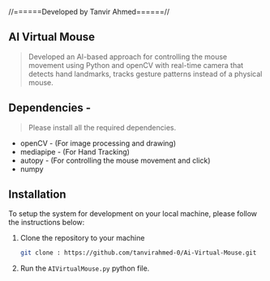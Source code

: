 //======Developed by Tanvir Ahmed======//

## AI Virtual Mouse

> Developed an AI-based approach for controlling the mouse movement using Python and openCV with real-time camera that detects hand landmarks, tracks gesture patterns instead of a physical mouse.

## Dependencies -

> Please install all the required dependencies.

- openCV - (For image processing and drawing)
- mediapipe - (For Hand Tracking)
- autopy - (For controlling the mouse movement and click)
- numpy

## Installation

To setup the system for development on your local machine, please follow the instructions below:

1. Clone the repository to your machine

   ```bash
   git clone : https://github.com/tanvirahmed-0/Ai-Virtual-Mouse.git
   ```

2. Run the `AIVirtualMouse.py` python file.
